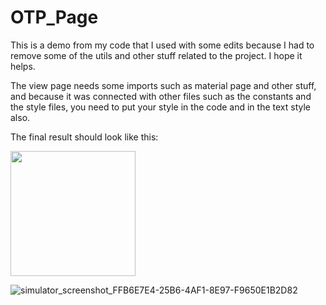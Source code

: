 # OTP_Page

This is a demo from my code that I used with some edits because I had to remove some of the utils and other stuff related to the project. I hope it helps.

The view page needs some imports such as material page and other stuff, and because it was connected with other files such as the constants and the style files, you need to put your style in the code and in the text style also.

The final result should look like this:

<img src="https://github.com/Flutter-Libya/OTP_Page/assets/131480121/175e1508-61c8-4394-883d-a535c33950ea" width="200" />

![simulator_screenshot_FFB6E7E4-25B6-4AF1-8E97-F9650E1B2D82](https://github.com/Flutter-Libya/OTP_Page/assets/131480121/175e1508-61c8-4394-883d-a535c33950ea)
